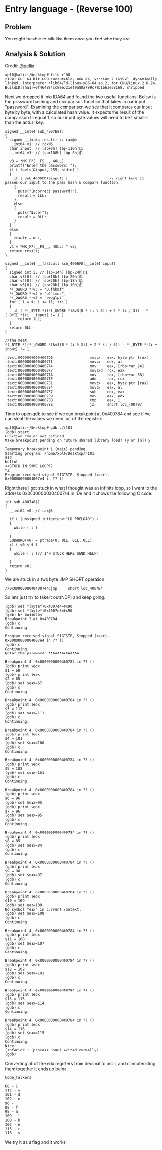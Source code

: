 # Entry language - (Reverse 100)

## Problem

You might be able to talk like them once you find who they are.

## Analysis & Solution
Credit: [@gellin](https://github.com/gellin)

```
xpl0@kali:~/Desktop# file r100
r100: ELF 64-bit LSB executable, x86-64, version 1 (SYSV), dynamically linked, interpreter /lib64/ld-linux-x86-64.so.2, for GNU/Linux 2.6.24, BuildID[sha1]=0f464824cc8ee321ef9a80a799c70b1b6aec8168, stripped
```
Next we dropped it into IDA64 and found the two useful functions.
Below is the password hashing and comparison function that takes in our input "password". Examining the comparison we see that it compares our input byte by byte, with a calculated hash value. 
It expects the result of the comparison to equal 1, so our input byte values will need to be 1 smaller than the actual key.

```
signed __int64 sub_4007E8()
{
  signed __int64 result; // rax@3
  __int64 v1; // rcx@6
  char input; // [sp+0h] [bp-110h]@1
  __int64 v3; // [sp+108h] [bp-8h]@1

  v3 = *MK_FP(__FS__, 40LL);
  printf("Enter the password: ");
  if ( fgets(&input, 255, stdin) )
  {
    if ( sub_4006FD(&input) )                   // right here it passes our input to the pass hash & compare function.
    {
      puts("Incorrect password!");
      result = 1LL;
    }
    else
    {
      puts("Nice!");
      result = 0LL;
    }
  }
  else
  {
    result = 0LL;
  }
  v1 = *MK_FP(__FS__, 40LL) ^ v3;
  return result;
}

signed __int64 __fastcall sub_4006FD(__int64 input)
{
  signed int i; // [sp+14h] [bp-24h]@1
  char v3[8]; // [sp+18h] [bp-20h]@1
  char v4[8]; // [sp+20h] [bp-18h]@1
  char v5[8]; // [sp+28h] [bp-10h]@1
  *(_QWORD *)v3 = "Dufhbmf";
  *(_QWORD *)v4 = "pG`imos";
  *(_QWORD *)v5 = "ewUglpt";
  for ( i = 0; i <= 11; ++i )
  {
    if ( *(_BYTE *)(*(_QWORD *)&v3[8 * (i % 3)] + 2 * (i / 3)) - *(_BYTE *)(i + input) != 1 )
      return 1LL;
  }
  return 0LL;
}
```

```
//the meat
*(_BYTE *)(*(_QWORD *)&v3[8 * (i % 3)] + 2 * (i / 3)) - *(_BYTE *)(i + input) != 1

.text:000000000040076E                 movzx   eax, byte ptr [rax]
.text:0000000000400771                 movsx   edx, al
.text:0000000000400774                 mov     eax, [rbp+var_24]
.text:0000000000400777                 movsxd  rcx, eax
.text:000000000040077A                 mov     rax, [rbp+var_38]
.text:000000000040077E                 add     rax, rcx
.text:0000000000400781                 movzx   eax, byte ptr [rax]
.text:0000000000400784                 movsx   eax, al
.text:0000000000400787                 sub     edx, eax
.text:0000000000400789                 mov     eax, edx
.text:000000000040078B                 cmp     eax, 1
.text:000000000040078E                 jz      short loc_400797
```

Time to open gdb to see if we can breakpoint at 0x400784 and see if we can steal the values we need out of the registers.

```
xpl0@kali:~/Desktop# gdb ./r101 
(gdb) start
Function "main" not defined.
Make breakpoint pending on future shared library load? (y or [n]) y

Temporary breakpoint 1 (main) pending.
Starting program: /home/xpl0/Desktop/r101 
asd
hello!
<<STUCK IN SOME LOOP??
^Z
Program received signal SIGTSTP, Stopped (user).
0x00000000004007e4 in ?? ()
```

Right there I got stuck in what I thought was an infinite loop, so I went to the address 0x00000000004007e4 in IDA and it shows the following C code.

```
int sub_4007A8()
{
  __int64 v0; // rax@3

  if ( (unsigned int)getenv("LD_PRELOAD") )
  {
    while ( 1 )
      ;
  }
  LODWORD(v0) = ptrace(0, 0LL, 0LL, 0LL);
  if ( v0 < 0 )
  {
    while ( 1 )// I'M STUCK HERE SEND HELP!
      ;
  }
  return v0;
}
```

We are stuck in a two byte JMP SHORT operation 

```
//0x00000000004007e4:jmp     short loc_4007E4
```

So lets just try to take it out(NOP) and keep going.


```
(gdb) set *(byte*)0x4007e4=0x90
(gdb) set *(byte*)0x4007e5=0x90
(gdb) b* 0x400784
Breakpoint 2 at 0x400784
(gdb) c
Continuing.

Program received signal SIGTSTP, Stopped (user).
0x00000000004007e4 in ?? ()
(gdb) c
Continuing.
Enter the password: AAAAAAAAAAAAAA

Breakpoint 4, 0x0000000000400784 in ?? ()
(gdb) print $edx
$1 = 68
(gdb) print $eax
$2 = 65
(gdb) set $eax=67
(gdb) c
Continuing.

Breakpoint 4, 0x0000000000400784 in ?? ()
(gdb) print $edx
$3 = 112
(gdb) set $eax=111
(gdb) c
Continuing.

Breakpoint 4, 0x0000000000400784 in ?? ()
(gdb) print $edx
$4 = 101
(gdb) set $eax=100
(gdb) c
Continuing.

Breakpoint 4, 0x0000000000400784 in ?? ()
(gdb) print $edx
$5 = 102
(gdb) set $eax=101
(gdb) c
Continuing.

Breakpoint 4, 0x0000000000400784 in ?? ()
(gdb) print $edx
$6 = 96
(gdb) set $eax=95
(gdb) print $edx
$7 = 96
(gdb) set $eax=95
(gdb) c
Continuing.

Breakpoint 4, 0x0000000000400784 in ?? ()
(gdb) print $edx
$8 = 85
(gdb) set $eax=84
(gdb) c
Continuing.

Breakpoint 4, 0x0000000000400784 in ?? ()
(gdb) print $edx
$9 = 98
(gdb) set $eax=97
(gdb) c
Continuing.

Breakpoint 4, 0x0000000000400784 in ?? ()
(gdb) print $edx
$10 = 109
(gdb) set eax=108
No symbol "eax" in current context.
(gdb) set $eax=108
(gdb) c
Continuing.

Breakpoint 4, 0x0000000000400784 in ?? ()
(gdb) print $edx
$11 = 108
(gdb) set $eax=107
(gdb) c
Continuing.

Breakpoint 4, 0x0000000000400784 in ?? ()
(gdb) print $edx
$12 = 102
(gdb) set $eax=101
(gdb) c
Continuing.

Breakpoint 4, 0x0000000000400784 in ?? ()
(gdb) print $edx
$13 = 115
(gdb) set $eax=114
(gdb) c
Continuing.

Breakpoint 4, 0x0000000000400784 in ?? ()
(gdb) print $edx
$14 = 116
(gdb) set $eax=115
(gdb) c
Continuing.
Nice!
[Inferior 1 (process 3590) exited normally]
(gdb) 
```
Converting all of the edx registers from decimal to ascii, and concatenating them together it ends up being.

```
Code_Talkers

68 - C 
112 - o 
101 - d 
102 - e 
96 - _
85 - T 
98 - a 
109 - l 
108 - k 
102 - e 
115 - r 
116 - s

```

We try it as a flag and it works!